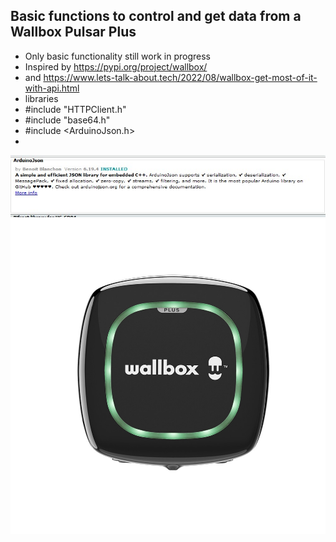 ## Basic functions to control and get data from a Wallbox Pulsar Plus
* Only basic functionality still work in progress
* Inspired by https://pypi.org/project/wallbox/ 
* and https://www.lets-talk-about.tech/2022/08/wallbox-get-most-of-it-with-api.html
* libraries
* #include "HTTPClient.h"
* #include "base64.h"
* #include <ArduinoJson.h>
* 
![text](https://github.com/krulkip/Wallbox-Pulsar-Plus/raw/main/ArduinoJson.jpg)
![text](https://github.com/krulkip/Wallbox-Pulsar-Plus/raw/main/WallboxPulsarPlus.jpg)
 
